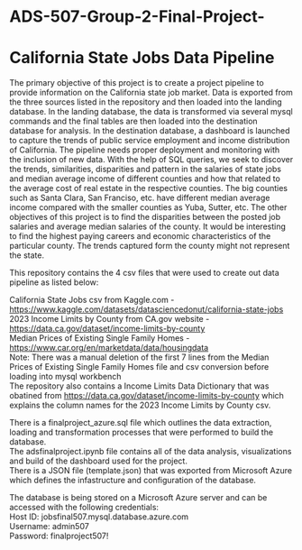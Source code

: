 # ADS-507-Group-2-Final-Project-

# California State Jobs Data Pipeline 

The primary objective of this project is to create a project pipeline to provide information on the California state job market. Data is exported from the three sources listed in the repository and then loaded into the landing database. In the landing database, the data is transformed via several mysql commands and the final tables are then loaded into the destination database for analysis. In the destination database, a dashboard is launched to capture the trends of public service employment and income distribution of California. The pipeline needs proper deployment and monitoring with the inclusion of new data. With the help of SQL queries, we seek to discover the trends, similarities, disparities and pattern in the salaries of state jobs and median average income of different counties and how that related to the average cost of real estate in the respective counties. The big counties such as Santa Clara, San Franciso, etc. have different median average income compared with the smaller counties as Yuba, Sutter, etc. The other objectives of this project is to find the disparities between the posted job salaries and average median salaries of the county. It would be interesting to find the highest paying careers and economic characteristics of the particular county. The trends captured form the county might not represent the state. 


This repository contains the 4 csv files that were used to create out data pipeline as listed below: 

California State Jobs csv from Kaggle.com - https://www.kaggle.com/datasets/datasciencedonut/california-state-jobs <br> 
2023 Income Limits by County from CA.gov website - https://data.ca.gov/dataset/income-limits-by-county <br>
Median Prices of Existing Single Family Homes - https://www.car.org/en/marketdata/data/housingdata <br>
      Note: There was a manual deletion of the first 7 lines from the Median Prices of Existing Single Family Homes file and csv conversion before loading into mysql workbench <br>
The repository also contains a Income Limits Data Dictionary that was obatined from https://data.ca.gov/dataset/income-limits-by-county which explains the column names for the 2023 Income Limits by County csv. <br> 

There is a finalproject_azure.sql file which outlines the data extraction, loading and transformation processes that were performed to build the database. <br>
The adsfinalproject.ipynb file contains all of the data analysis, visualizations and build of the dashboard used for the project. <br>
There is a JSON file (template.json) that was exported from Microsoft Azure which defines the infastructure and configuration of the database. <br>

The database is being stored on a Microsoft Azure server and can be accessed with the following credentials: <br>
Host ID: jobsfinal507.mysql.database.azure.com <br>
Username: admin507 <br>
Password: finalproject507! <br>
